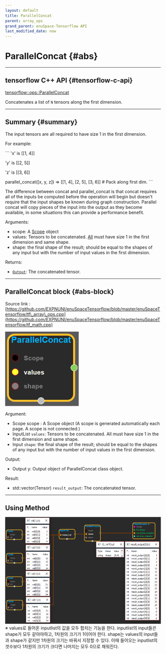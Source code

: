 ```yaml
--- 
layout: default 
title: ParallelConcat 
parent: array_ops 
grand_parent: enuSpace-Tensorflow API 
last_modified_date: now 
--- 
```


# ParallelConcat {#abs}

---

## tensorflow C++ API {#tensorflow-c-api}

[tensorflow::ops::ParallelConcat](https://www.tensorflow.org/api_docs/cc/class/tensorflow/ops/parallel-concat.html)

Concatenates a list of `N` tensors along the first dimension.

---

## Summary {#summary}

The input tensors are all required to have size 1 in the first dimension.

For example:

\`\`\` 'x' is \[\[1, 4\]\]

'y' is \[\[2, 5\]\]

'z' is \[\[3, 6\]\]

parallel\_concat\(\[x, y, z\]\) =&gt; \[\[1, 4\], \[2, 5\], \[3, 6\]\] \# Pack along first dim. \`\`\`

The difference between concat and parallel\_concat is that concat requires all of the inputs be computed before the operation will begin but doesn't require that the input shapes be known during graph construction. Parallel concat will copy pieces of the input into the output as they become available, in some situations this can provide a performance benefit.

Arguments:

* scope: A [Scope](https://www.tensorflow.org/api_docs/cc/class/tensorflow/scope.html#classtensorflow_1_1_scope) object
* values: Tensors to be concatenated. [All](https://www.tensorflow.org/api_docs/cc/class/tensorflow/ops/all.html#classtensorflow_1_1ops_1_1_all) must have size 1 in the first dimension and same shape.
* shape: the final shape of the result; should be equal to the shapes of any input but with the number of input values in the first dimension.

Returns:

* [`Output`](https://www.tensorflow.org/api_docs/cc/class/tensorflow/output.html#classtensorflow_1_1_output): The concatenated tensor.

---

## ParallelConcat block {#abs-block}

Source link :[https://github.com/EXPNUNI/enuSpaceTensorflow/blob/master/enuSpaceTensorflow/tf\_array\_ops.cpp](https://github.com/EXPNUNI/enuSpaceTensorflow/blob/master/enuSpaceTensorflow/tf_math.cpp)

![](../assets/array_ops/parallelconcat1.png)

Argument:

* Scope scope : A Scope object \(A scope is generated automatically each page. A scope is not connected.\)
* InputList `values`: Tensors to be concatenated. All must have size 1 in the first dimension and same shape.
* Input `shape`: the final shape of the result; should be equal to the shapes of any input but with the number of input values in the first dimension.

Output:

* Output y: Output object of ParallelConcat class object.

Result:

* std::vector\(Tensor\) `result_output`: The concatenated tensor.

---

## Using Method

![](../assets/array_ops/parallelconcat2.png)  
※ values로 들어온 inputlist의 값을 모두 합치는 기능을 한다. inputlist의 input들은 shape가 모두 같아야하고, 1차원의 크기가 1이어야 한다. shape는 values의 input들과 shape가 같지만 1차원의 크기는 바꿔서 지정할 수 있다. 이때 들어오는 inputlist의 갯수보다 1차원의 크기가 크다면 나머지는 모두 0으로 채워진다. 

